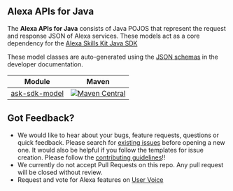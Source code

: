 ## Alexa APIs for Java

The **Alexa APIs for Java** consists of Java POJOS that represent the 
request and response JSON of Alexa services. These models act as a core 
dependency for the [Alexa Skills Kit Java SDK](https://github.com/alexa/alexa-skills-kit-sdk-for-java)

These model classes are auto-generated using the [JSON schemas](https://developer.amazon.com/docs/custom-skills/request-and-response-json-reference.html)
in the developer documentation.

| Module       | Maven           |
| ------------- | ------------- |
|[ask-sdk-model](./ask-sdk-model)| [![Maven Central](https://img.shields.io/maven-central/v/com.amazon.alexa/ask-sdk-model.svg)](http://mvnrepository.com/artifact/com.amazon.alexa/ask-sdk-model)| 

Got Feedback?
-------------
 
- We would like to hear about your bugs, feature requests, questions or quick feedback.
  Please search for [existing issues](https://github.com/alexa/alexa-apis-for-java/issues)
  before opening a new one. It would also be helpful if you follow the
  templates for issue creation. Please follow the
  [contributing guidelines](CONTRIBUTING.md)!!
- We currently do not accept Pull Requests on this repo. Any pull request will be closed without review.
- Request and vote for Alexa features on [User Voice](https://alexa.uservoice.com/forums/906892-alexa-skills-developer-voice-and-vote)

